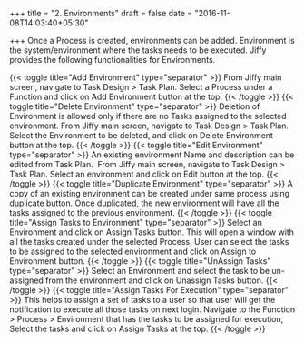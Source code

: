 +++
title = "2. Environments"
draft = false
date = "2016-11-08T14:03:40+05:30"

+++
Once a Process is created, environments can be added. Environment is the system/environment where the tasks needs to be executed. Jiffy provides the following functionalities for Environments.

{{< toggle title="Add Environment" type="separator" >}}
From Jiffy main screen, navigate to Task Design > Task Plan. Select a Process under a Function and click on Add Environment button at the top.
{{< /toggle >}}
{{< toggle title="Delete Environment" type="separator" >}}
Deletion of Environment is allowed only if there are no Tasks assigned to the selected environment. From Jiffy main screen, navigate to Task Design > Task Plan. Select the Environment to be deleted, and click on Delete Environment button at the top.
{{< /toggle >}}
{{< toggle title="Edit Environment" type="separator" >}}
An existing environment Name and description can be edited from Task Plan.  From Jiffy main screen, navigate to Task Design > Task Plan. Select an environment and click on Edit button at the top.
{{< /toggle >}}
{{< toggle title="Duplicate Environment" type="separator" >}}
A copy of an existing environment can be created under same process using duplicate button. Once duplicated, the new environment will have all the tasks assigned to the previous environment.
{{< /toggle >}}
{{< toggle title="Assign Tasks to Environment" type="separator" >}}
Select an Environment and click on Assign Tasks button. This will open a window with all the tasks created under the selected Process, User can select the tasks to be assigned to the selected environment and click on Assign to Environment button.
{{< /toggle >}}
{{< toggle title="UnAssign Tasks" type="separator" >}}
Select an Environment and select the task to be un-assigned from the environment and click on Unassign Tasks button.
{{< /toggle >}}
{{< toggle title="Assign Tasks For Execution" type="separator" >}}
This helps to assign a set of tasks to a user so that user will get the notification to execute all those tasks on next login. Navigate to the Function > Process > Environment that has the tasks to be assigned for execution, Select the tasks and click on Assign Tasks at the top. 
{{< /toggle >}}
